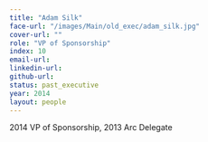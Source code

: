 ```yaml
---
title: "Adam Silk"
face-url: "/images/Main/old_exec/adam_silk.jpg"
cover-url: ""
role: "VP of Sponsorship"
index: 10
email-url:
linkedin-url:
github-url:
status: past_executive
year: 2014
layout: people
---
```

2014 VP of Sponsorship, 2013 Arc Delegate

